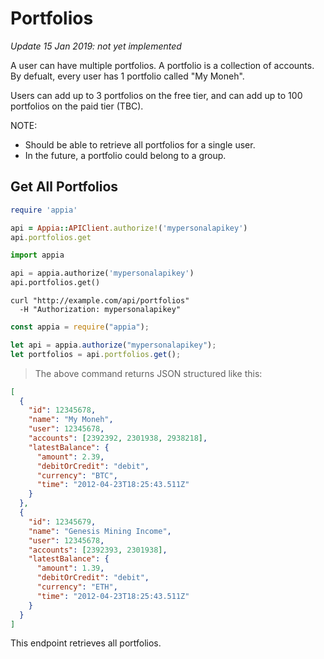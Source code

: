 # Portfolios

_Update 15 Jan 2019: not yet implemented_

A user can have multiple portfolios. A portfolio is a collection of accounts. By defualt, every user has 1 portfolio called "My Moneh".

Users can add up to 3 portfolios on the free tier, and can add up to 100 portfolios on the paid tier (TBC).

NOTE:

- Should be able to retrieve all portfolios for a single user.
- In the future, a portfolio could belong to a group.

## Get All Portfolios

```ruby
require 'appia'

api = Appia::APIClient.authorize!('mypersonalapikey')
api.portfolios.get
```

```python
import appia

api = appia.authorize('mypersonalapikey')
api.portfolios.get()
```

```shell
curl "http://example.com/api/portfolios"
  -H "Authorization: mypersonalapikey"
```

```javascript
const appia = require("appia");

let api = appia.authorize("mypersonalapikey");
let portfolios = api.portfolios.get();
```

> The above command returns JSON structured like this:

```json
[
  {
    "id": 12345678,
    "name": "My Moneh",
    "user": 12345678,
    "accounts": [2392392, 2301938, 2938218],
    "latestBalance": {
      "amount": 2.39,
      "debitOrCredit": "debit",
      "currency": "BTC",
      "time": "2012-04-23T18:25:43.511Z"
    }
  },
  {
    "id": 12345679,
    "name": "Genesis Mining Income",
    "user": 12345678,
    "accounts": [2392393, 2301938],
    "latestBalance": {
      "amount": 1.39,
      "debitOrCredit": "debit",
      "currency": "ETH",
      "time": "2012-04-23T18:25:43.511Z"
    }
  }
]
```

This endpoint retrieves all portfolios.
